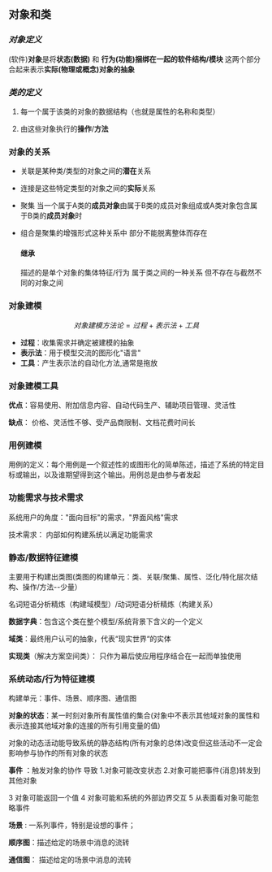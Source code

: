 ## 对象和类
###  *对象定义*
 (软件)**对象**是将**状态(数据)** 和 **行为(功能)捆绑在一起的软件结构/模块** 这两个部分合起来表示**实际(物理或概念)对象的抽象**
### *类的定义*
1. 每一个属于该类的对象的数据结构（也就是属性的名称和类型）

2. 由这些对象执行的**操作**/**方法**

### 对象的关系
* 关联是某种类/类型的对象之间的**潜在**关系

* 连接是这些特定类型的对象之间的**实际**关系

* 聚集 当一个属于A类的**成员对象**由属于B类的成员对象组成或A类对象包含属于B类的**成员对象**时

* 组合是聚集的增强形式这种关系中 部分不能脱离整体而存在

  #### 继承

  描述的是单个对象的集体特征/行为 属于类之间的一种关系 但不存在与截然不同的对象之间

### 对象建模

$$
对象建模方法论=过程+表示法+工具
$$

* **过程**：收集需求并确定被建模的抽象
* **表示法**：用于模型交流的图形化"语言"
* **工具**：产生表示法的自动化方法,通常是拖放

### 对象建模工具

**优点**：容易使用、附加信息内容、自动代码生产、辅助项目管理、灵活性

**缺点**： 价格、灵活性不够、受产品商限制、文档花费时间长

### 用例建模

用例的定义：每个用例是一个叙述性的或图形化的简单陈述，描述了系统的特定目标或输出，以及谁期望得到这个输出。用例总是由参与者发起

### 功能需求与技术需求

系统用户的角度："面向目标"的需求，"界面风格"需求

技术需求： 内部如何构建系统以满足功能需求

### 静态/数据特征建模

主要用于构建出类图(类图的构建单元：类、关联/聚集、属性、泛化/特化层次结构、操作/方法--少量）

名词短语分析精炼（构建域模型）/动词短语分析精炼（构建关系）

**数据字典**：包含这个类在整个模型/系统背景下含义的一个定义

**域类**：最终用户认可的抽象，代表“现实世界“的实体

**实现类**（解决方案空间类）： 只作为幕后使应用程序结合在一起而单独使用 

### 系统动态/行为特征建模

构建单元：事件、场景、顺序图、通信图

**对象的状态**：某一时刻对象所有属性值的集合(对象中不表示其他域对象的属性和表示连接其他域对象的连接的所有引用变量的值)

对象的动态活动能导致系统的静态结构(所有对象的总体)改变但这些活动不一定会影响参与协作的所有对象的状态

**事件** ：触发对象的协作 导致 1.对象可能改变状态 2.对象可能把事件(消息)转发到其他对象

3 对象可能返回一个值 4 对象可能和系统的外部边界交互 5 从表面看对象可能忽略事件

**场景** : 一系列事件，特别是设想的事件；

**顺序图**：描述给定的场景中消息的流转 

**通信图**： 描述给定的场景中消息的流转 